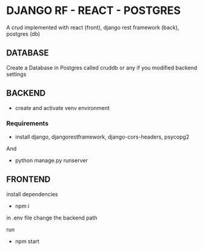 # DJANGO RF - REACT - POSTGRES
A crud implemented with react (front), django rest framework (back), postgres (db)

## DATABASE

Create a Database in Postgres called cruddb or any if you modified backend settings

## BACKEND

- create and activate venv environment

### Requirements
- install django, djangorestframework, django-cors-headers, psycopg2

And
- python manage.py runserver

## FRONTEND

install dependencies
- npm i

in .env file change the backend path

run
- npm start

